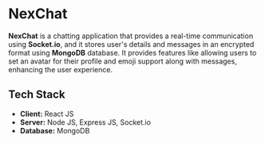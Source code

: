 # NexChat

**NexChat** is a chatting application that provides a real-time communication using **Socket.io**, and it stores user's details and messages in an encrypted format using **MongoDB** database. It provides features like allowing users to set an avatar for their profile and emoji support along with messages, enhancing the user experience.

## Tech Stack

- **Client:** React JS  
- **Server:** Node JS, Express JS, Socket.io  
- **Database:** MongoDB
